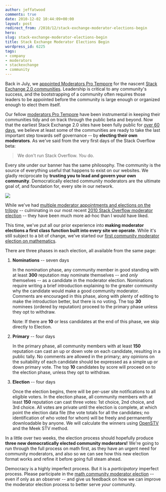 ```yaml
---
author: jeffatwood
comments: true
date: 2010-12-02 10:44:09+00:00
layout: post
redirect_from: /2010/12/stack-exchange-moderator-elections-begin
hero: 
slug: stack-exchange-moderator-elections-begin
title: Stack Exchange Moderator Elections Begin
wordpress_id: 6225
tags:
- company
- moderators
- stackexchange
- community
---
```


Back in July, we [appointed Moderators Pro Tempore](http://blog.stackoverflow.com/2010/07/moderator-pro-tempore/) for the nascent [Stack Exchange 2.0 communities](http://stackexchange.com/sites). Leadership is critical to any community's success, and the bootstrapping of a community often requires those leaders to be appointed before the community is large enough or organized enough to elect them itself.

Our fellow [moderators Pro Tempore](http://blog.stackoverflow.com/2010/07/moderator-pro-tempore/) have been instrumental in keeping their communities tidy and on track through the public beta and beyond. Now that the earliest Stack Exchange 2.0 sites have been fully public for [over 60 days](http://blog.stackoverflow.com/2010/10/our-first-area-51-site-goes-public/), we believe at least some of the communities are ready to take the last important step towards self governance -- by **electing their own moderators**. As we've said from the very first days of the Stack Overflow beta:



<blockquote>
We don't run Stack Overflow. <em>You</em> do.
</blockquote>



Every site under our banner has the same philosophy. The community is the source of everything useful that happens to exist on our websites. We gladly reciprocate by **trusting you to lead and govern your own community**. Democratically elected community moderators are the ultimate goal of, and foundation for, every site in our network.

[![](https://i.stack.imgur.com/WrD0O.jpg)](http://www.life.com/image/95883094)

While we've had [multiple moderator appointments and elections on the trilogy](http://blog.stackoverflow.com/tags/moderators/) -- culminating in our most recent [2010 Stack Overflow moderator election](http://blog.stackoverflow.com/2010/02/stack-overflow-2010-moderator-election-results/) -- they have been much more ad-hoc than I would have liked. 

This time, we've put all our prior experience into **making moderator elections a first class function built into every site we operate**. While it's still subject to a bit of change, we've started our [first community moderator election on mathematics](http://math.stackexchange.com/election).

There are three phases in each election, all available from the same page:

1. **Nominations** -- seven days  

    In the nomination phase, any community member in good standing with at least **300** reputation may nominate themselves -- and _only_ themselves -- as a candidate in the moderator election. Nominations require writing a brief introduction explaining to the greater community why the candidate would make a good community moderator. Comments are encouraged in this phase, along with plenty of editing to make the introduction better, but there is no voting. The top **30** nominees (ordered by reputation) proceed to the primary phase unless they opt to withdraw.

    Note: If there are **10** or less candidates at the end of this phase, we skip directly to Election. 

2. **Primary** -- four days  

    In the primary phase, all community members with at least **150** reputation can cast an up or down vote on each candidate, resulting in a public tally. No comments are allowed in the primary; any opinions on the suitability of each candidate should be expressed as a simple up or down primary vote. The top **10** candidates by score will proceed on to the election phase, unless they opt to withdraw. 

3. **Election** -- four days  

    Once the election begins, there will be per-user site notifications to all eligible voters. In the election phase, all community members with at least **150** reputation can cast three votes: 1st choice, 2nd choice, and 3rd choice. All votes are private until the election is complete, at which point the election data file (the vote totals for all the candidates; no identification of who voted for whom) will be freely and permanently downloadable by anyone. We will calculate the winners using [OpenSTV](http://www.openstv.org/) and the Meek STV method.


In a little over two weeks, the election process should hopefully produce **three new democratically elected community moderators!** We're going to run through the full process on math first, as they have an urgent need for community moderators, and also so we can see how this new election format works and refine it before going full steam ahead.

Democracy is a highly imperfect process. But it is a _participatory_ imperfect process. Please participate in the [math community moderator election](http://math.stackexchange.com/election) -- even if only as an observer -- and give us feedback on how we can improve the moderator election process to better serve _your_ community.
